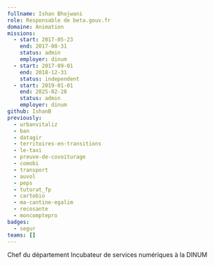 ```yaml
---
fullname: Ishan Bhojwani
role: Responsable de beta.gouv.fr
domaine: Animation
missions:
  - start: 2017-05-23
    end: 2017-08-31
    status: admin
    employer: dinum
  - start: 2017-09-01
    end: 2018-12-31
    status: independent
  - start: 2019-01-01
    end: 2025-02-28
    status: admin
    employer: dinum
github: IshanB
previously:
  - urbanvitaliz
  - ban
  - datagir
  - territoires-en-transitions
  - le-taxi
  - preuve-de-covoiturage
  - comobi
  - transport
  - auvol
  - peps
  - tutorat_fp
  - cartobio
  - ma-cantine-egalim
  - recosante
  - moncomptepro
badges:
  - segur
teams: []
---
```

Chef du département Incubateur de services numériques à la DINUM